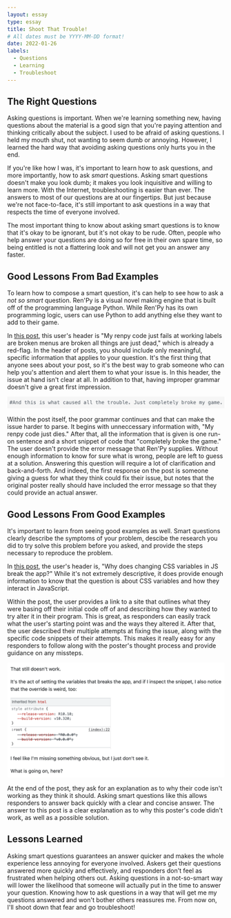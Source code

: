 ```yaml
---
layout: essay
type: essay
title: Shoot That Trouble!
# All dates must be YYYY-MM-DD format!
date: 2022-01-26
labels:
  - Questions
  - Learning
  - Troubleshoot
---
```

## The Right Questions
Asking questions is important. When we're learning something new, having questions about the material is a good sign that you're paying attention and thinking critically about the subject. I used to be afraid of asking questions. I held my mouth shut, not wanting to seem dumb or annoying. However, I learned the hard way that avoiding asking questions only hurts you in the end. 

If you're like how I was, it's important to learn how to ask questions, and more importantly, how to ask *smart* questions. Asking smart questions doesn't make you look dumb; it makes you look inquisitive and willing to learn more. With the Internet, troubleshooting is easier than ever. The answers to most of our questions are at our fingertips. But just because we're not face-to-face, it's still important to ask questions in a way that respects the time of everyone involved. 

The most important thing to know about asking smart questions is to know that it's okay to be ignorant, but it's not okay to be rude. Often, people who help answer your questions are doing so for free in their own spare time, so being entitled is not a flattering look and will not get you an answer any faster. 

## Good Lessons From Bad Examples
To learn how to compose a smart question, it's can help to see how to ask a *not so smart* question. Ren'Py is a visual novel making engine that is built off of the programming language Python. While Ren'Py has its own programming logic, users can use Python to add anything else they want to add to their game. 

In [this post](https://stackoverflow.com/questions/69848012/my-renpy-code-just-fails-at-working-labels-are-broken-menus-are-broken-all-thing), this user's header is "My renpy code just fails at working labels are broken menus are broken all things are just dead," which is already a red-flag. In the header of posts, you should include only meaningful, specific information that applies to your question. It's the first thing that anyone sees about your post, so it's the best way to grab someone who can help you's attention and alert them to what your issue is. In this header, the issue at hand isn't clear at all. In addition to that, having improper grammar doesn't give a great first impression. 

<img class="ui image" src="../images/badQuestion.png">

Within the post itself, the poor grammar continues and that can make the issue harder to parse. It begins with unneccessary information with, "My renpy code just dies." After that, all the information that is given is one run-on sentence and a short snippet of code that "completely broke the game." The user doesn't provide the error message that Ren'Py supplies. Without enough information to know for sure what is wrong, people are left to guess at a solution. Answering this question will require a lot of clarification and back-and-forth. And indeed, the first response on the post is someone giving a guess for what they think could fix their issue, but notes that the original poster really should have included the error message so that they could provide an actual answer. 

## Good Lessons From Good Examples

It's important to learn from seeing good examples as well. Smart questions clearly describe the symptoms of your problem, descibe the research you did to try solve this problem before you asked, and provide the steps necessary to reproduce the problem. 

In [this post](https://stackoverflow.com/questions/70862723/why-does-changing-css-variables-in-js-break-the-app), the user's header is, "Why does changing CSS variables in JS break the app?" While it's not extremely descriptive, it does provide enough information to know that the question is about CSS variables and how they interact in JavaScript.

Within the post, the user provides a link to a site that outlines what they were basing off their initial code off of and describing how they wanted to try alter it in their program. This is great, as responders can easily track what the user's starting point was and the ways they altered it. After that, the user described their multiple attempts at fixing the issue, along with the specific code snippets of their attempts. This makes it really easy for any responders to follow along with the poster's thought process and provide guidance on any missteps. 

<img class="ui image" src="../images/goodQuestion.png">

At the end of the post, they ask for an explanation as to why their code isn't working as they think it should. Asking smart questions like this allows responders to answer back quickly with a clear and concise answer. The answer to this post is a clear explanation as to why this poster's code didn't work, as well as a possible solution. 

## Lessons Learned
Asking smart questions guarantees an answer quicker and makes the whole experience less annoying for everyone involved. Askers get their questions answered more quickly and effectively, and responders don't feel as frustrated when helping others out. Asking questions in a not-so-smart way will lower the likelihood that someone will actually put in the time to answer your question. Knowing how to ask questions in a way that will get me my questions answered and won't bother others reassures me. From now on, I'll shoot down that fear and go troubleshoot! 
